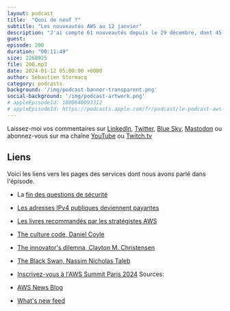 ```yaml
---
layout: podcast
title:  "Quoi de neuf ?"
subtitle: "Les nouveautés AWS au 12 janvier"
description: "J'ai compté 61 nouveautés depuis le 29 décembre, dont 45 en 2024. Il s'agit essentiellement de mise à disposition de services et fonctionalités existantes dans de nouvelles régions. A part ca, rien de marquant pendant la trève hivernale. Je reviens sur deux changements pour 2024, une liste de livres à recommander et le Summit AWS Paris 2024."
guest:
episode: 200
duration: "00:11:49" 
size: 2268925
file: 200.mp3
date: 2024-01-12 05:00:00 +0000
author: Sébastien Stormacq
category: podcasts
background: '/img/podcast-banner-transparent.png'
social-background: '/img/podcast-artwork.png'
# appleEpisodeId: 1000640093312
# appleEpisodeId: https://podcasts.apple.com/fr/podcast/le-podcast-aws-en-français/id1452118442
---
```


Laissez-moi vos commentaires sur [LinkedIn](https://www.linkedin.com/in/sebastienstormacq/), [Twitter](https://twitter.com/sebsto), [Blue Sky](https://bsky.app/profile/sebsto.bsky.social), [Mastodon](https://awscommunity.social/@sebsto) ou abonnez-vous sur ma chaîne [YouTube](https://www.youtube.com/sebsto) ou [Twitch.tv](https://www.twitch.tv/sebAWS)

## Liens

Voici les liens vers les pages des services dont nous avons parlé dans l'épisode.

- La [fin des questions de sécurité](https://aws.amazon.com/about-aws/whats-new/2024/01/aws-accounts-discontinues-security-challenge-questions/)
- [Les adresses IPv4 publiques deviennent payantes](https://aws.amazon.com/blogs/aws/new-aws-public-ipv4-address-charge-public-ip-insights/)
- [Les livres recommandés par les stratégistes AWS](https://aws.amazon.com/blogs/enterprise-strategy/book-recommendations-from-the-aws-enterprise-strategy-team/)
- [The culture code, Daniel Coyle](https://www.amazon.com/Culture-Code-Secrets-Highly-Successful-ebook/dp/B01MSY1Y6Z)
- [The innovator's dilemna, Clayton M. Christensen](https://www.amazon.com/Innovators-Dilemma-Technologies-Management-Innovation-ebook/dp/B012BLTM6I)
- [The Black Swan, Nassim Nicholas Taleb](https://www.amazon.com/Black-Swan-Second-Improbable-Incerto-ebook/dp/B00139XTG4)
- [Inscrivez-vous à l'AWS Summit Paris 2024](https://aws.amazon.com/fr/events/summits/emea/paris/)
Sources: 

- [AWS News Blog](https://aws.amazon.com/blogs/aws/)
- [What's new feed](https://aws.amazon.com/about-aws/whats-new/2023/)
